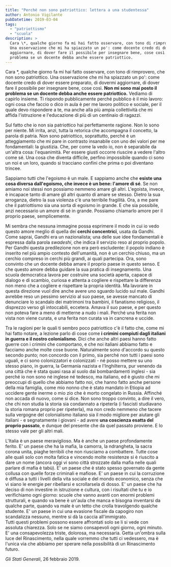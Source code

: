 ```yaml
---
title: "Perché non sono patriottico: lettera a una studentessa"
author: Antonio Vigilante
pubDatetime: 2019-03-04 
tags: 
  - "patriottismo"
  - "scuola"
description: >
  Cara \*, qualche giorno fa mi hai fatto osservare, con tono di rimprovero, che non sono patriottico. 
  Una osservazione che mi ha spiazzato un po': come docente credo di dover essere preparato, di dovermi 
  aggiornare, di dover fare il possibile per insegnare bene, cose così. Non mi sono mai posto il 
  problema se un docente debba anche essere patriottico.
---
```



Cara \*, qualche giorno fa mi hai fatto osservare, con tono di rimprovero, che non sono patriottico. Una osservazione che mi ha spiazzato un po': come docente credo di dover essere preparato, di dovermi aggiornare, di dover fare il possibile per insegnare bene, cose così. **Non mi sono mai posto il problema se un docente debba anche essere patriottico.** Vediamo di capirlo insieme. Ti rispondo pubblicamente perché pubblico è il mio lavoro: ogni cosa che faccio o dico in aula è per me lavoro politico e sociale, per il quale devo rispondere a te, ma anche alla più ampia collettività che mi affida l'istruzione e l'educazione di più di un centinaio di ragazzi.
  
Sul fatto che io non sia patriottico hai perfettamente ragione. Non lo sono per niente. Mi irrita, anzi, tutta la retorica che accompagna il concetto, la parola di patria. Non sono patriottico, soprattutto, perché è un atteggiamento che mi pare in contrasto insanabile con uno dei valori per me fondamentali: la giustizia. Che, per come la vedo io, non è separabile da un'altra cosa: l'equanimità. Per essere giusti occorre riuscire a vedere l'altro come sé. Una cosa che diventa difficile, perfino impossibile quando ci sono un noi e un loro, quando si tracciano confini che prima o poi diventano trincee.  
  
Sappiamo tutti che l'egoismo è un male. E sappiamo anche che **esiste una cosa diversa dall'egoismo, che invece è un bene: l'amore di sé**. Se non amiamo noi stessi non possiamo nemmeno amare gli altri. L'egoista, invece, è incapace tanto di amare gli altri quanto di amare se stesso. Dietro la sua arroganza, dietro la sua violenza c'è una terribile fragilità. Ora, a me pare che il patriottismo sia una sorta di egoismo in grande. E che sia possibile, anzi necessario un amore di sé in grande. Possiamo chiamarlo amore per il proprio paese, semplicemente.  

Mi sembra che nessuna immagine possa esprimere il modo in cui io vedo questo amore meglio di quella dei **cerchi concentrici**, usata da Gandhi. Come saprai, Gandhi era un nazionalista; una delle sue idee fondamentali è espressa dalla parola _swadeshi_, che indica il servizio reso al proprio popolo. Per Gandhi questa predilezione non era però escludente: il popolo indiano è inserito nel più ampio contesto dell'umanità, non è un cerchio chiuso, ma un cerchio compreso in cerchi più grandi, ai quali partecipa. Ora, sono convinto che un docente debba amare il proprio paese in questo senso. E che questo amore debba guidare la sua pratica di insegnamento. Una scuola democratica lavora per costruire una società aperta, capace di dialogo e di scambio, curiosa e attenta a cogliere e rispettare la differenza non meno che a cogliere e rispettare la propria identità. Ma lavorare in questa direzione vuol dire anche avere uno sguardo lucido sul male. Gandhi avrebbe reso un pessimo servizio al suo paese, se avesse mancato di denunciare lo scandalo dei matrimoni tra bambini, il fanatismo religioso, il disprezzo verso gli intoccabili, eccetera. Amava il suo paese, e per questo non poteva fare a meno di metterne a nudo i mali. Perché una ferita non vista non viene curata, e una ferita non curata va in cancrena e uccide. 
 
Tra le ragioni per le quali ti sembro poco patriottico c'è il fatto che, come mi hai fatto notare, a lezione parlo di cose come **i crimini compiuti dagli italiani in guerra e il nostro colonialismo**. Dici che anche altri paesi hanno fatto guerre con i crimini che comportano, e che noi italiani abbiamo fatto e facciamo anche molte cose buone. Naturalmente sono d'accordo su questo secondo punto; non concordo con il primo, sia perché non tutti i paesi sono uguali, e ci sono colonizzatori e colonizzati - né posso mettere su uno stesso piano, in guerra, la Germania nazista e l'Inghilterra, pur venendo da una città che è stata quasi rasa al suolo dai bombardamenti inglesi - sia perché io non sono né inglese né tedesco, ma italiano, ed è giusto che mi preoccupi di quello che abbiamo fatto noi, che hanno fatto anche persone della mia famiglia, come mio nonno che è stato mandato in Etiopia ad uccidere gente inerme o mio zio che è morto congelato in Russia. Affinché non accada di nuovo, come si dice. Non sono troppo convinto, a dire il vero, che chi non studia la storia sia condannato a ripeterla (i fascisti studiavano la storia romana proprio per ripeterla), ma non credo nemmeno che tacere sulla vergogne del colonialismo italiano sia il modo migliore per aiutare gli italiani - e segnatamente i giovani - ad avere **una coscienza esatta del proprio passato**, e dunque del presente che da quel passato proviene. E lo stesso vale per gli altri mali.  

L'Italia è un paese meraviglioso. Ma è anche un paese profondamente ferito. E' un paese che ha la mafia, la camorra, la ndrangheta, la sacra corona unita, piaghe terribili che non riusciamo a combattere. Tutte cose alle quali solo con molta fatica e vincendo molte resistenze si è riuscito a dare un nome (ancora oggi vi sono città strozzate dalla mafia nelle quali parlare di mafia è tabù). E' un paese che è stato spesso governato da gente collusa con quelle forze criminali e mafiose. E' un paese in cui la corruzione è diffusa a tutti i livelli della vita sociale e del mondo economico, senza che vi siano le energie per ribellarsi e scrollarsela di dosso. E' un paese che ha deciso di non investire in istruzione e cultura, con i risultati che tu e io verifichiamo ogni giorno: scuole che vanno avanti con enormi problemi strutturali, e quando va bene è un'aula che manca e bisogna inventarsi da qualche parte, quando va male è un tetto che crolla travolgendo qualche studente. E' un paese in cui una evasione fiscale da capogiro non scandalizza nessuno, mentre si dà la caccia all'immigrato.  
Tutti questi problemi possono essere affrontati solo se li si vede con assoluta chiarezza. Solo se ne siamo consapevoli ogni giorno, ogni minuto. E' una consapevolezza triste, dolorosa, ma necessaria. Getta un'ombra sulla luce del Rinascimento, nella quale vorremmo che tutti ci vedessero, ma è l'unica via che abbiamo per sperare nella possibilità di un Rinascimento futuro.  
  
_Gli Stati Generali_, 26 febbraio 2019.

